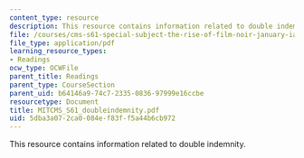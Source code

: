```yaml
---
content_type: resource
description: This resource contains information related to double indemnity.
file: /courses/cms-s61-special-subject-the-rise-of-film-noir-january-iap-2012/5dba3a072ca0084ef83ff5a44b6cb972_MITCMS_S61_doubleindemnity.pdf
file_type: application/pdf
learning_resource_types:
- Readings
ocw_type: OCWFile
parent_title: Readings
parent_type: CourseSection
parent_uid: b64146a9-74c7-2335-0836-97999e16ccbe
resourcetype: Document
title: MITCMS_S61_doubleindemnity.pdf
uid: 5dba3a07-2ca0-084e-f83f-f5a44b6cb972
---
```

This resource contains information related to double indemnity.

